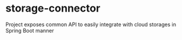 # storage-connector
Project exposes common API to easily integrate with cloud storages in Spring Boot manner
